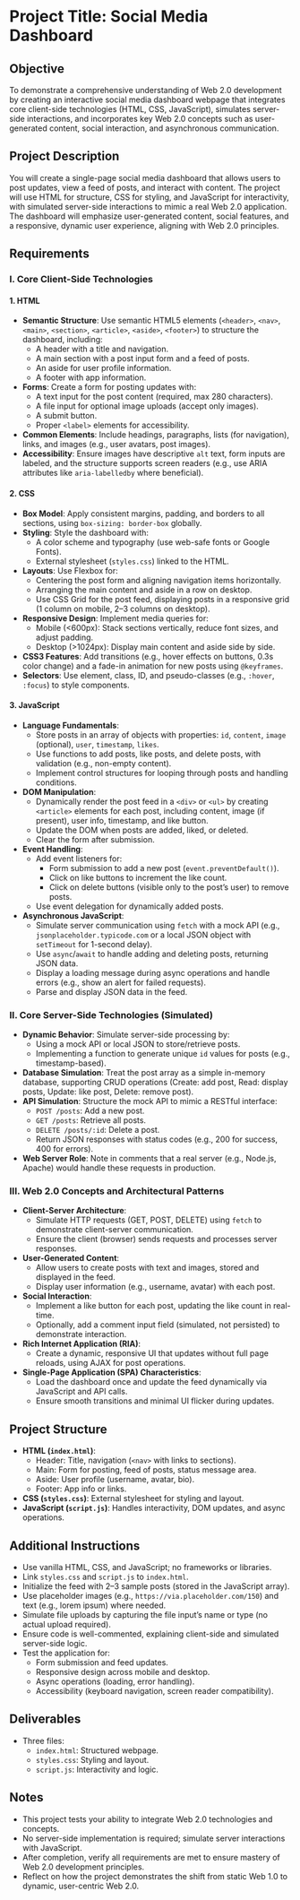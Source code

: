 
# Project Title: Social Media Dashboard

## Objective
To demonstrate a comprehensive understanding of Web 2.0 development by creating an interactive social media dashboard webpage that integrates core client-side technologies (HTML, CSS, JavaScript), simulates server-side interactions, and incorporates key Web 2.0 concepts such as user-generated content, social interaction, and asynchronous communication.

## Project Description
You will create a single-page social media dashboard that allows users to post updates, view a feed of posts, and interact with content. The project will use HTML for structure, CSS for styling, and JavaScript for interactivity, with simulated server-side interactions to mimic a real Web 2.0 application. The dashboard will emphasize user-generated content, social features, and a responsive, dynamic user experience, aligning with Web 2.0 principles.

## Requirements

### I. Core Client-Side Technologies

#### 1. HTML
- **Semantic Structure**: Use semantic HTML5 elements (`<header>`, `<nav>`, `<main>`, `<section>`, `<article>`, `<aside>`, `<footer>`) to structure the dashboard, including:
  - A header with a title and navigation.
  - A main section with a post input form and a feed of posts.
  - An aside for user profile information.
  - A footer with app information.
- **Forms**: Create a form for posting updates with:
  - A text input for the post content (required, max 280 characters).
  - A file input for optional image uploads (accept only images).
  - A submit button.
  - Proper `<label>` elements for accessibility.
- **Common Elements**: Include headings, paragraphs, lists (for navigation), links, and images (e.g., user avatars, post images).
- **Accessibility**: Ensure images have descriptive `alt` text, form inputs are labeled, and the structure supports screen readers (e.g., use ARIA attributes like `aria-labelledby` where beneficial).

#### 2. CSS
- **Box Model**: Apply consistent margins, padding, and borders to all sections, using `box-sizing: border-box` globally.
- **Styling**: Style the dashboard with:
  - A color scheme and typography (use web-safe fonts or Google Fonts).
  - External stylesheet (`styles.css`) linked to the HTML.
- **Layouts**: Use Flexbox for:
  - Centering the post form and aligning navigation items horizontally.
  - Arranging the main content and aside in a row on desktop.
  - Use CSS Grid for the post feed, displaying posts in a responsive grid (1 column on mobile, 2–3 columns on desktop).
- **Responsive Design**: Implement media queries for:
  - Mobile (<600px): Stack sections vertically, reduce font sizes, and adjust padding.
  - Desktop (>1024px): Display main content and aside side by side.
- **CSS3 Features**: Add transitions (e.g., hover effects on buttons, 0.3s color change) and a fade-in animation for new posts using `@keyframes`.
- **Selectors**: Use element, class, ID, and pseudo-classes (e.g., `:hover`, `:focus`) to style components.

#### 3. JavaScript
- **Language Fundamentals**:
  - Store posts in an array of objects with properties: `id`, `content`, `image` (optional), `user`, `timestamp`, `likes`.
  - Use functions to add posts, like posts, and delete posts, with validation (e.g., non-empty content).
  - Implement control structures for looping through posts and handling conditions.
- **DOM Manipulation**:
  - Dynamically render the post feed in a `<div>` or `<ul>` by creating `<article>` elements for each post, including content, image (if present), user info, timestamp, and like button.
  - Update the DOM when posts are added, liked, or deleted.
  - Clear the form after submission.
- **Event Handling**:
  - Add event listeners for:
    - Form submission to add a new post (`event.preventDefault()`).
    - Click on like buttons to increment the like count.
    - Click on delete buttons (visible only to the post’s user) to remove posts.
  - Use event delegation for dynamically added posts.
- **Asynchronous JavaScript**:
  - Simulate server communication using `fetch` with a mock API (e.g., `jsonplaceholder.typicode.com` or a local JSON object with `setTimeout` for 1-second delay).
  - Use `async`/`await` to handle adding and deleting posts, returning JSON data.
  - Display a loading message during async operations and handle errors (e.g., show an alert for failed requests).
  - Parse and display JSON data in the feed.

### II. Core Server-Side Technologies (Simulated)
- **Dynamic Behavior**: Simulate server-side processing by:
  - Using a mock API or local JSON to store/retrieve posts.
  - Implementing a function to generate unique `id` values for posts (e.g., timestamp-based).
- **Database Simulation**: Treat the post array as a simple in-memory database, supporting CRUD operations (Create: add post, Read: display posts, Update: like post, Delete: remove post).
- **API Simulation**: Structure the mock API to mimic a RESTful interface:
  - `POST /posts`: Add a new post.
  - `GET /posts`: Retrieve all posts.
  - `DELETE /posts/:id`: Delete a post.
  - Return JSON responses with status codes (e.g., 200 for success, 400 for errors).
- **Web Server Role**: Note in comments that a real server (e.g., Node.js, Apache) would handle these requests in production.

### III. Web 2.0 Concepts and Architectural Patterns
- **Client-Server Architecture**:
  - Simulate HTTP requests (GET, POST, DELETE) using `fetch` to demonstrate client-server communication.
  - Ensure the client (browser) sends requests and processes server responses.
- **User-Generated Content**:
  - Allow users to create posts with text and images, stored and displayed in the feed.
  - Display user information (e.g., username, avatar) with each post.
- **Social Interaction**:
  - Implement a like button for each post, updating the like count in real-time.
  - Optionally, add a comment input field (simulated, not persisted) to demonstrate interaction.
- **Rich Internet Application (RIA)**:
  - Create a dynamic, responsive UI that updates without full page reloads, using AJAX for post operations.
- **Single-Page Application (SPA) Characteristics**:
  - Load the dashboard once and update the feed dynamically via JavaScript and API calls.
  - Ensure smooth transitions and minimal UI flicker during updates.

## Project Structure
- **HTML (`index.html`)**:
  - Header: Title, navigation (`<nav>` with links to sections).
  - Main: Form for posting, feed of posts, status message area.
  - Aside: User profile (username, avatar, bio).
  - Footer: App info or links.
- **CSS (`styles.css`)**: External stylesheet for styling and layout.
- **JavaScript (`script.js`)**: Handles interactivity, DOM updates, and async operations.

## Additional Instructions
- Use vanilla HTML, CSS, and JavaScript; no frameworks or libraries.
- Link `styles.css` and `script.js` to `index.html`.
- Initialize the feed with 2–3 sample posts (stored in the JavaScript array).
- Use placeholder images (e.g., `https://via.placeholder.com/150`) and text (e.g., lorem ipsum) where needed.
- Simulate file uploads by capturing the file input’s name or type (no actual upload required).
- Ensure code is well-commented, explaining client-side and simulated server-side logic.
- Test the application for:
  - Form submission and feed updates.
  - Responsive design across mobile and desktop.
  - Async operations (loading, error handling).
  - Accessibility (keyboard navigation, screen reader compatibility).

## Deliverables
- Three files:
  - `index.html`: Structured webpage.
  - `styles.css`: Styling and layout.
  - `script.js`: Interactivity and logic.

## Notes
- This project tests your ability to integrate Web 2.0 technologies and concepts.
- No server-side implementation is required; simulate server interactions with JavaScript.
- After completion, verify all requirements are met to ensure mastery of Web 2.0 development principles.
- Reflect on how the project demonstrates the shift from static Web 1.0 to dynamic, user-centric Web 2.0.

